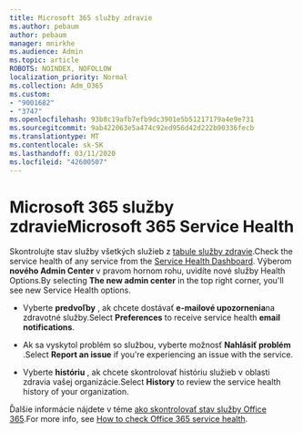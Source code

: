 ```yaml
---
title: Microsoft 365 služby zdravie
ms.author: pebaum
author: pebaum
manager: mnirkhe
ms.audience: Admin
ms.topic: article
ROBOTS: NOINDEX, NOFOLLOW
localization_priority: Normal
ms.collection: Adm_O365
ms.custom:
- "9001682"
- "3747"
ms.openlocfilehash: 93b8c19afb7efb9dc3901e5b51217179a4e9e731
ms.sourcegitcommit: 9ab422063e5a474c92ed956d42d222b90336fecb
ms.translationtype: MT
ms.contentlocale: sk-SK
ms.lasthandoff: 03/11/2020
ms.locfileid: "42600507"
---
```

# <a name="microsoft-365-service-health"></a><span data-ttu-id="51207-102">Microsoft 365 služby zdravie</span><span class="sxs-lookup"><span data-stu-id="51207-102">Microsoft 365 Service Health</span></span>


<span data-ttu-id="51207-103">Skontrolujte stav služby všetkých služieb z [tabule služby zdravie](https://admin.microsoft.com/Adminportal/Home?source=applauncher#/servicehealth).</span><span class="sxs-lookup"><span data-stu-id="51207-103">Check the service health of any service from the [Service Health Dashboard](https://admin.microsoft.com/Adminportal/Home?source=applauncher#/servicehealth).</span></span> <span data-ttu-id="51207-104">Výberom **nového Admin Center** v pravom hornom rohu, uvidíte nové služby Health Options.</span><span class="sxs-lookup"><span data-stu-id="51207-104">By selecting **The new admin center** in the top right corner, you'll see new Service Health options.</span></span>

- <span data-ttu-id="51207-105">Vyberte **predvoľby** , ak chcete dostávať **e-mailové upozornenia**na zdravotné služby.</span><span class="sxs-lookup"><span data-stu-id="51207-105">Select **Preferences** to receive service health **email notifications**.</span></span>

- <span data-ttu-id="51207-106">Ak sa vyskytol problém so službou, vyberte možnosť **Nahlásiť problém** .</span><span class="sxs-lookup"><span data-stu-id="51207-106">Select **Report an issue** if you're experiencing an issue with the service.</span></span>

- <span data-ttu-id="51207-107">Vyberte **históriu** , ak chcete skontrolovať históriu služieb v oblasti zdravia vašej organizácie.</span><span class="sxs-lookup"><span data-stu-id="51207-107">Select **History** to review the service health history of your organization.</span></span> 

<span data-ttu-id="51207-108">Ďalšie informácie nájdete v téme [ako skontrolovať stav služby Office 365](https://docs.microsoft.com/office365/enterprise/view-service-health).</span><span class="sxs-lookup"><span data-stu-id="51207-108">For more info, see [How to check Office 365 service health](https://docs.microsoft.com/office365/enterprise/view-service-health).</span></span> 